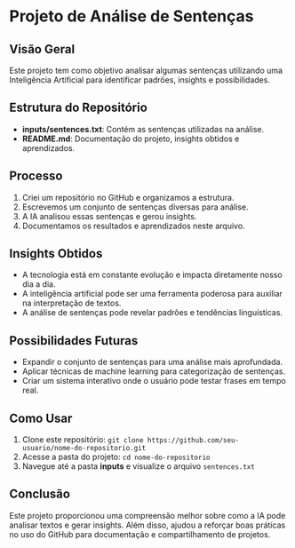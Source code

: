 # Projeto de Análise de Sentenças

## Visão Geral
Este projeto tem como objetivo analisar algumas sentenças utilizando uma Inteligência Artificial para identificar padrões, insights e possibilidades.

## Estrutura do Repositório
- **inputs/sentences.txt**: Contém as sentenças utilizadas na análise.
- **README.md**: Documentação do projeto, insights obtidos e aprendizados.

## Processo
1. Criei um repositório no GitHub e organizamos a estrutura.
2. Escrevemos um conjunto de sentenças diversas para análise.
3. A IA analisou essas sentenças e gerou insights.
4. Documentamos os resultados e aprendizados neste arquivo.

## Insights Obtidos
- A tecnologia está em constante evolução e impacta diretamente nosso dia a dia.
- A inteligência artificial pode ser uma ferramenta poderosa para auxiliar na interpretação de textos.
- A análise de sentenças pode revelar padrões e tendências linguísticas.

## Possibilidades Futuras
- Expandir o conjunto de sentenças para uma análise mais aprofundada.
- Aplicar técnicas de machine learning para categorização de sentenças.
- Criar um sistema interativo onde o usuário pode testar frases em tempo real.

## Como Usar
1. Clone este repositório: `git clone https://github.com/seu-usuario/nome-do-repositorio.git`
2. Acesse a pasta do projeto: `cd nome-do-repositorio`
3. Navegue até a pasta **inputs** e visualize o arquivo `sentences.txt`

## Conclusão
Este projeto proporcionou uma compreensão melhor sobre como a IA pode analisar textos e gerar insights. Além disso, ajudou a reforçar boas práticas no uso do GitHub para documentação e compartilhamento de projetos.


